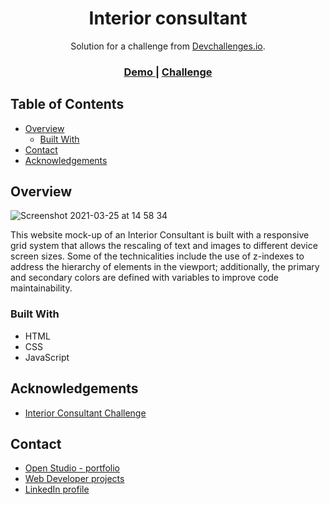 <!-- Please update value in the {}  -->

<h1 align="center">Interior consultant</h1>

<div align="center">
   Solution for a challenge from  <a href="http://devchallenges.io" target="_blank">Devchallenges.io</a>.
</div>

<div align="center">
  <h3>
    <a href="https://interior-consultant-mg.netlify.app/">
      Demo
    </a>
    <span> | </span>
    <a href="https://devchallenges.io/challenges/Jymh2b2FyebRTUljkNcb">
      Challenge
    </a>
  </h3>
</div>

<!-- TABLE OF CONTENTS -->

## Table of Contents

- [Overview](#overview)
  - [Built With](#built-with)
- [Contact](#contact)
- [Acknowledgements](#acknowledgements)

<!-- OVERVIEW -->

## Overview

![Screenshot 2021-03-25 at 14 58 34](https://user-images.githubusercontent.com/64441365/112543333-38e5a500-8d7b-11eb-85b2-ba30f083dcaf.png)

This website mock-up of an Interior Consultant is built with a responsive grid system that allows the rescaling of text and images to different device screen sizes.
Some of the technicalities include the use of z-indexes to address the hierarchy of elements in the viewport; additionally, the primary and secondary colors are defined with variables to improve code maintainability.


### Built With

<!-- This section should list any major frameworks that you built your project using. Here are a few examples.-->

- HTML
- CSS
- JavaScript

## Acknowledgements

<!-- This section should list any articles or add-ons/plugins that helps you to complete the project. This is optional but it will help you in the future. For exmpale -->

- [Interior Consultant Challenge](https://devchallenges.io/challenges/Jymh2b2FyebRTUljkNcb)

## Contact

- [Open Studio - portfolio](https://mgalan-portfolio.netlify.app/)
- [Web Developer projects](https://github.com/MarianaGT)
- [LinkedIn profile](https://linkedin.com/in/mariana-gt)
